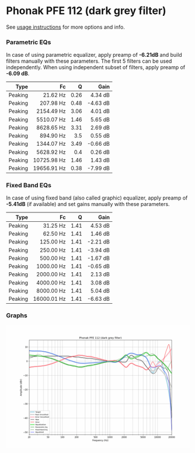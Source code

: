 # Phonak PFE 112 (dark grey filter)
See [usage instructions](https://github.com/jaakkopasanen/AutoEq#usage) for more options and info.

### Parametric EQs
In case of using parametric equalizer, apply preamp of **-6.21dB** and build filters manually
with these parameters. The first 5 filters can be used independently.
When using independent subset of filters, apply preamp of **-6.09 dB**.

| Type    | Fc          |    Q | Gain     |
|--------:|------------:|-----:|---------:|
| Peaking | 21.62 Hz    | 0.26 | 4.34 dB  |
| Peaking | 207.98 Hz   | 0.48 | -4.63 dB |
| Peaking | 2154.49 Hz  | 3.06 | 4.01 dB  |
| Peaking | 5510.07 Hz  | 1.46 | 5.65 dB  |
| Peaking | 8628.65 Hz  | 3.31 | 2.69 dB  |
| Peaking | 894.90 Hz   | 3.5  | 0.55 dB  |
| Peaking | 1344.07 Hz  | 3.49 | -0.66 dB |
| Peaking | 5628.92 Hz  | 0.4  | 0.26 dB  |
| Peaking | 10725.98 Hz | 1.46 | 1.43 dB  |
| Peaking | 19656.91 Hz | 0.38 | -7.99 dB |

### Fixed Band EQs
In case of using fixed band (also called graphic) equalizer, apply preamp of **-5.41dB**
(if available) and set gains manually with these parameters.

| Type    | Fc          |    Q | Gain     |
|--------:|------------:|-----:|---------:|
| Peaking | 31.25 Hz    | 1.41 | 4.53 dB  |
| Peaking | 62.50 Hz    | 1.41 | 1.46 dB  |
| Peaking | 125.00 Hz   | 1.41 | -2.21 dB |
| Peaking | 250.00 Hz   | 1.41 | -3.94 dB |
| Peaking | 500.00 Hz   | 1.41 | -1.67 dB |
| Peaking | 1000.00 Hz  | 1.41 | -0.65 dB |
| Peaking | 2000.00 Hz  | 1.41 | 2.13 dB  |
| Peaking | 4000.00 Hz  | 1.41 | 3.08 dB  |
| Peaking | 8000.00 Hz  | 1.41 | 5.04 dB  |
| Peaking | 16000.01 Hz | 1.41 | -6.63 dB |

### Graphs
![](./Phonak%20PFE%20112%20(dark%20grey%20filter).png)